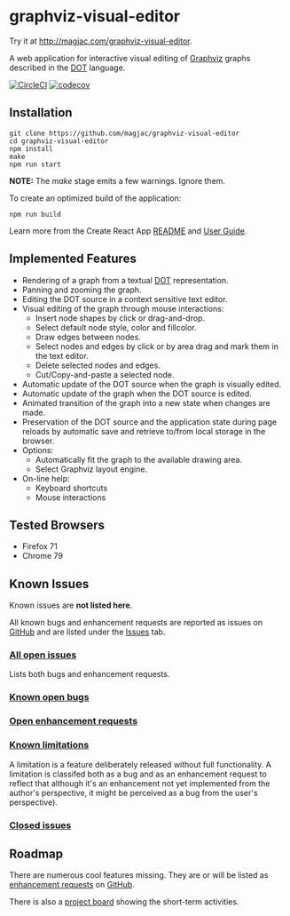 # graphviz-visual-editor

Try it at http://magjac.com/graphviz-visual-editor.

A web application for interactive visual editing of [Graphviz](http://www.graphviz.org) graphs described in the [DOT](https://www.graphviz.org/doc/info/lang.html) language.

[![CircleCI](https://circleci.com/gh/magjac/graphviz-visual-editor.svg?style=svg)](https://circleci.com/gh/magjac/graphviz-visual-editor)
[![codecov](https://codecov.io/gh/magjac/graphviz-visual-editor/branch/master/graph/badge.svg)](https://codecov.io/gh/magjac/graphviz-visual-editor)

## Installation ##

```
git clone https://github.com/magjac/graphviz-visual-editor
cd graphviz-visual-editor
npm install
make
npm run start
```

**NOTE:** The *make* stage emits a few warnings. Ignore them.

To create an optimized build of the application:

```
npm run build
```

Learn more from the Create React App [README](https://github.com/facebook/create-react-app#npm-run-build-or-yarn-build) and [User Guide](https://github.com/facebook/create-react-app/blob/master/packages/react-scripts/template/README.md#deployment).

## Implemented Features ##

* Rendering of a graph from a textual [DOT](https://www.graphviz.org/doc/info/lang.html) representation.
* Panning and zooming the graph.
* Editing the DOT source in a context sensitive text editor.
* Visual editing of the graph through mouse interactions:
  * Insert node shapes by click or drag-and-drop.
  * Select default node style, color and fillcolor.
  * Draw edges between nodes.
  * Select nodes and edges by click or by area drag and mark them in the text editor.
  * Delete selected nodes and edges.
  * Cut/Copy-and-paste a selected node.
* Automatic update of the DOT source when the graph is visually edited.
* Automatic update of the graph when the DOT source is edited.
* Animated transition of the graph into a new state when changes are made.
* Preservation of the DOT source and the application state during page reloads by automatic save and retrieve to/from local storage in the browser.
* Options:
  * Automatically fit the graph to the available drawing area.
  * Select Graphviz layout engine.
* On-line help:
  * Keyboard shortcuts
  * Mouse interactions

## Tested Browsers ##

* Firefox 71
* Chrome 79

## Known Issues ##

Known issues are **not listed here**.

All known bugs and enhancement requests are reported as issues on [GitHub](https://github.com/magjac/graphviz-visual-editor) and are listed under the [Issues](https://github.com/magjac/graphviz-visual-editor/issues) tab.

### [All open issues](https://github.com/magjac/graphviz-visual-editor/issues) ###

Lists both bugs and enhancement requests.

### [Known open bugs](https://github.com/magjac/graphviz-visual-editor/labels/bug) ###

### [Open enhancement requests](https://github.com/magjac/graphviz-visual-editor/labels/enhancement) ###

### [Known limitations](https://github.com/magjac/graphviz-visual-editor/issues?utf8=%E2%9C%93&q=is%3Aissue+is%3Aopen+label%3Abug+label%3Aenhancement) ###

A limitation is a feature deliberately released without full functionality. A limitation is classifed both as a bug and as an enhancement request to reflect that although it's an enhancement not yet implemented from the author's perspective, it might be perceived as a bug from the user's perspective).

### [Closed issues](https://github.com/magjac/graphviz-visual-editor/issues?q=is%3Aissue+is%3Aclosed) ###

## Roadmap ##

There are numerous cool features missing. They are or will be listed as [enhancement requests](https://github.com/magjac/graphviz-visual-editor/labels/enhancement) on [GitHub](https://github.com/magjac/graphviz-visual-editor).

There is also a [project board](https://github.com/magjac/graphviz-visual-editor/projects/1) showing the short-term activities.
